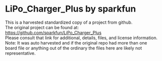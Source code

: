 
# LiPo_Charger_Plus by sparkfun  
This is a harvested standardized copy of a project from github.  
The original project can be found at:  
https://github.com/sparkfun/LiPo_Charger_Plus  
Please consult that link for additional, details, files, and license information.  
Note: It was auto harvested and if the original repo had more than one board file or anything out of the ordinary the files here are likely not representative.  
    